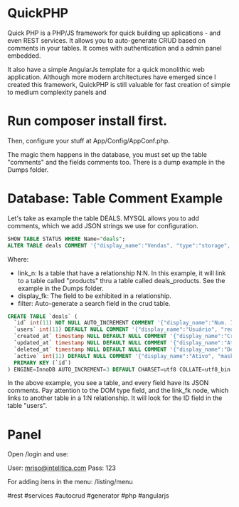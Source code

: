 # QuickPHP

Quick PHP is a PHP/JS framework for quick building up aplications - and even REST services. It allows you to auto-generate CRUD based on comments in your tables. It comes with authentication and a admin panel embedded.

It also have a simple AngularJs template for a quick monolithic web application. Although more modern architectures have emerged since I created this framework, QuickPHP is still valuable for fast creation of simple to medium complexity panels and 

# Run composer install first.

Then, configure your stuff at App/Config/AppConf.php.

The magic them happens in the database, you must set up the table "comments" and the fields comments too. There is a dump example in the Dumps folder.

# Database: Table Comment Example

Let's take as example the table DEALS. MYSQL allows you to add comments, which we add JSON strings we use for configuration.

~~~sql
SHOW TABLE STATUS WHERE Name="deals";
ALTER TABLE deals COMMENT '{"display_name":"Vendas", "type":"storage", "display_fk":"id", "link_n":["products"], "filter":["users", "created_at", "status_venda"]}';
~~~

Where: 
* link_n: Is a table that have a relationship N:N. In this example, it will link to a table called "products" thru a table called deals_products. See the example in the Dumps folder.
* display_fk: The field to be exhibited in a relationship.
* filter: Auto-generate a search field in the crud table.

~~~sql
CREATE TABLE `deals` (
  `id` int(11) NOT NULL AUTO_INCREMENT COMMENT '{"display_name":"Num. Identificação", "required":"false", "mask":"false", "DOM":"input", "readonly":"true","list":"true"}',
  `users` int(11) DEFAULT NULL COMMENT '{"display_name":"Usuário", "required":"true", "mask":"false", "DOM":"select", "link_fk":"users", "list":"true"}',
  `created_at` timestamp NULL DEFAULT NULL COMMENT '{"display_name":"Criado em", "required":"false", "mask":"false", "class":"datepicker", "DOM":"input", "readonly":"true", "list":"true"}',
  `updated_at` timestamp NULL DEFAULT NULL COMMENT '{"display_name":"Atualizado em", "required":"false", "mask":"false", "class":"datepicker", "DOM":"input", "readonly":"true", "list":"true"}',
  `deleted_at` timestamp NULL DEFAULT NULL COMMENT '{"display_name":"Deletado em", "required":"false", "mask":"false", "class":"datepicker", "DOM":"input", "readonly":"true"}',
  `active` int(11) DEFAULT NULL COMMENT '{"display_name":"Ativo", "mask":"false", "DOM":"checkbox", "list":"true"}',
  PRIMARY KEY (`id`)
) ENGINE=InnoDB AUTO_INCREMENT=3 DEFAULT CHARSET=utf8 COLLATE=utf8_bin COMMENT='{"display_name":"Vendas", "type":"storage", "display_fk":"id", "link_n":["products"]}';
~~~
In the above example, you see a table, and every field have its JSON comments. Pay attention to the DOM type field, and the link_fk node, which links to another table in a 1:N relationship. It will look for the ID field in the table "users".

# Panel

Open /login and use:

User: mriso@intelitica.com
Pass: 123

For adding itens in the menu:
/listing/menu

#rest #services #autocrud #generator #php #angularjs
